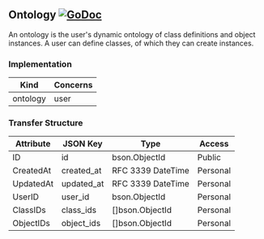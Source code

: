 Ontology [![GoDoc](https://godoc.org/github.com/elos/data?status.svg)](https://godoc.org/github.com/elos/models#Ontology)
--------

An ontology is the user's dynamic ontology of class definitions and object instances. A user can define classes, of which they can create instances.

### Implementation
| Kind       | Concerns   |
| ---------- | ---------- |
| ontology   | user       |

### Transfer Structure
| Attribute       | JSON Key          | Type              | Access    |
| --------------- | ----------------- | ----------------- | --------- |
| ID              | id                | bson.ObjectId     | Public    |
| CreatedAt       | created_at        | RFC 3339 DateTime | Personal  |
| UpdatedAt       | updated_at        | RFC 3339 DateTime | Personal  |
| UserID          | user_id           | bson.ObjectId     | Personal  |
| ClassIDs        | class_ids         | []bson.ObjectId   | Personal  |
| ObjectIDs       | object_ids        | []bson.ObjectId   | Personal  |
